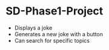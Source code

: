 # SD-Phase1-Project

- Displays a joke 
- Generates a new joke with a button 
- Can search for specific topics 

